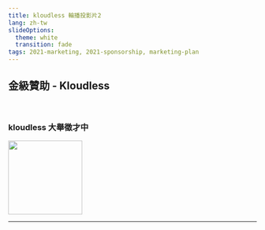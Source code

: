 ```yaml
---
title: kloudless 輪播投影片2
lang: zh-tw
slideOptions:
  theme: white
  transition: fade
tags: 2021-marketing, 2021-sponsorship, marketing-plan 
---
```


<style>
.reveal section img {
    border: none;
    box-shadow: none;
}
</style>

## 金級贊助 - Kloudless
<br>

### kloudless 大舉徵才中

<!-- TODO 先用去年的 Logo 等廠商給 Logo 後再更新成今年的 -->
<img style="height: 150px;" src="https://storage.googleapis.com/pycontw-static/sponsors/kloudless/kloudless_netskope_full_1.png">

<!-- .slide: data-background="#f7f5fa" -->

---